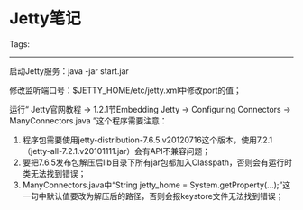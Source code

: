 # Jetty笔记
Tags: 

------

启动Jetty服务：java -jar start.jar

 

修改监听端口号：$JETTY_HOME/etc/jetty.xml中修改port的值；

 

运行“ Jetty官网教程 -> 1.2.1节Embedding Jetty -> Configuring Connectors -> ManyConnectors.java ”这个程序需要注意：

 

1. 程序包需要使用jetty-distribution-7.6.5.v20120716这个版本，使用7.2.1（jetty-all-7.2.1.v20101111.jar）会有API不兼容问题； 
2. 要把7.6.5发布包解压后lib目录下所有jar包都加入Classpath，否则会有运行时类无法找到错误； 
 3. ManyConnectors.java中“String jetty_home = System.getProperty(...);”这一句中默认值要改为解压后的路径，否则会报keystore文件无法找到错误；